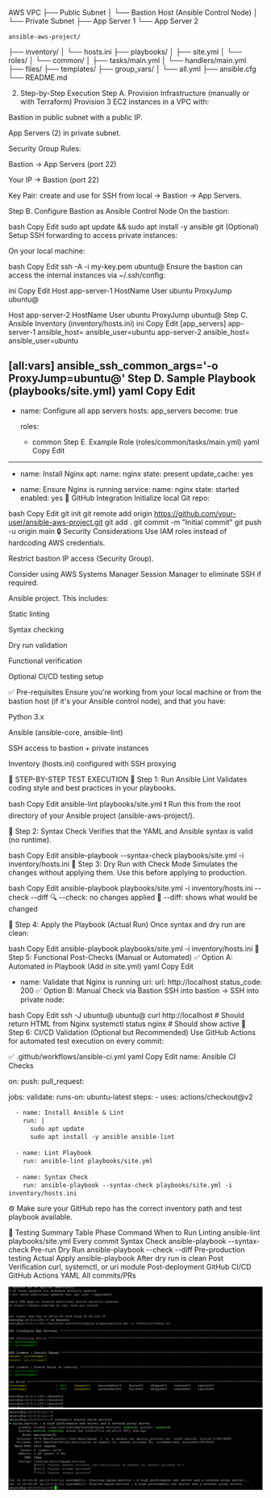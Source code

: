 AWS VPC
├── Public Subnet
│   └── Bastion Host (Ansible Control Node)
│
└── Private Subnet
    ├── App Server 1
    └── App Server 2

    ansible-aws-project/
├── inventory/
│   └── hosts.ini
├── playbooks/
│   ├── site.yml
│   └── roles/
│       └── common/
│           ├── tasks/main.yml
│           └── handlers/main.yml
├── files/
├── templates/
├── group_vars/
│   └── all.yml
├── ansible.cfg
└── README.md



2. Step-by-Step Execution
Step A. Provision Infrastructure (manually or with Terraform)
Provision 3 EC2 instances in a VPC with:

Bastion in public subnet with a public IP.

App Servers (2) in private subnet.

Security Group Rules:

Bastion → App Servers (port 22)

Your IP → Bastion (port 22)

Key Pair: create and use for SSH from local → Bastion → App Servers.

Step B. Configure Bastion as Ansible Control Node
On the bastion:

bash
Copy
Edit
sudo apt update && sudo apt install -y ansible git
(Optional) Setup SSH forwarding to access private instances:

On your local machine:

bash
Copy
Edit
ssh -A -i my-key.pem ubuntu@<bastion-ip>
Ensure the bastion can access the internal instances via ~/.ssh/config:

ini
Copy
Edit
Host app-server-1
    HostName <private-ip-1>
    User ubuntu
    ProxyJump ubuntu@<bastion-ip>

Host app-server-2
    HostName <private-ip-2>
    User ubuntu
    ProxyJump ubuntu@<bastion-ip>
Step C. Ansible Inventory (inventory/hosts.ini)
ini
Copy
Edit
[app_servers]
app-server-1 ansible_host=<private-ip-1> ansible_user=ubuntu
app-server-2 ansible_host=<private-ip-2> ansible_user=ubuntu

[all:vars]
ansible_ssh_common_args='-o ProxyJump=ubuntu@<bastion-ip>'
Step D. Sample Playbook (playbooks/site.yml)
yaml
Copy
Edit
---
- name: Configure all app servers
  hosts: app_servers
  become: true

  roles:
    - common
Step E. Example Role (roles/common/tasks/main.yml)
yaml
Copy
Edit
---
- name: Install Nginx
  apt:
    name: nginx
    state: present
    update_cache: yes

- name: Ensure Nginx is running
  service:
    name: nginx
    state: started
    enabled: yes
🔁 GitHub Integration
Initialize local Git repo:

bash
Copy
Edit
git init
git remote add origin https://github.com/your-user/ansible-aws-project.git
git add .
git commit -m "Initial commit"
git push -u origin main
🔒 Security Considerations
Use IAM roles instead of hardcoding AWS credentials.

Restrict bastion IP access (Security Group).

Consider using AWS Systems Manager Session Manager to eliminate SSH if required.

Ansible project. This includes:

Static linting

Syntax checking

Dry run validation

Functional verification

Optional CI/CD testing setup

✅ Pre-requisites
Ensure you're working from your local machine or from the bastion host (if it's your Ansible control node), and that you have:

Python 3.x

Ansible (ansible-core, ansible-lint)

SSH access to bastion + private instances

Inventory (hosts.ini) configured with SSH proxying

🔧 STEP-BY-STEP TEST EXECUTION
🔹 Step 1: Run Ansible Lint
Validates coding style and best practices in your playbooks.

bash
Copy
Edit
ansible-lint playbooks/site.yml
❗ Run this from the root directory of your Ansible project (ansible-aws-project/).

🔹 Step 2: Syntax Check
Verifies that the YAML and Ansible syntax is valid (no runtime).

bash
Copy
Edit
ansible-playbook --syntax-check playbooks/site.yml -i inventory/hosts.ini
🔹 Step 3: Dry Run with Check Mode
Simulates the changes without applying them. Use this before applying to production.

bash
Copy
Edit
ansible-playbook playbooks/site.yml -i inventory/hosts.ini --check --diff
🔍 --check: no changes applied
📑 --diff: shows what would be changed

🔹 Step 4: Apply the Playbook (Actual Run)
Once syntax and dry run are clean:

bash
Copy
Edit
ansible-playbook playbooks/site.yml -i inventory/hosts.ini
🔹 Step 5: Functional Post-Checks (Manual or Automated)
✅ Option A: Automated in Playbook (Add in site.yml)
yaml
Copy
Edit
- name: Validate that Nginx is running
  uri:
    url: http://localhost
    status_code: 200
✅ Option B: Manual Check via Bastion
SSH into bastion → SSH into private node:

bash
Copy
Edit
ssh -J ubuntu@<bastion-ip> ubuntu@<private-ip>
curl http://localhost     # Should return HTML from Nginx
systemctl status nginx    # Should show active
🔹 Step 6: CI/CD Validation (Optional but Recommended)
Use GitHub Actions for automated test execution on every commit:

✅ .github/workflows/ansible-ci.yml
yaml
Copy
Edit
name: Ansible CI Checks

on:
  push:
  pull_request:

jobs:
  validate:
    runs-on: ubuntu-latest
    steps:
      - uses: actions/checkout@v2

      - name: Install Ansible & Lint
        run: |
          sudo apt update
          sudo apt install -y ansible ansible-lint

      - name: Lint Playbook
        run: ansible-lint playbooks/site.yml

      - name: Syntax Check
        run: ansible-playbook --syntax-check playbooks/site.yml -i inventory/hosts.ini
⚙️ Make sure your GitHub repo has the correct inventory path and test playbook available.

📂 Testing Summary Table
Phase	Command	When to Run
Linting	ansible-lint playbooks/site.yml	Every commit
Syntax Check	ansible-playbook --syntax-check	Pre-run
Dry Run	ansible-playbook --check --diff	Pre-production testing
Actual Apply	ansible-playbook	After dry run is clean
Post Verification	curl, systemctl, or uri module	Post-deployment
GitHub CI/CD	GitHub Actions YAML	All commits/PRs



![alt text](image.png)
![alt text](image-1.png)


